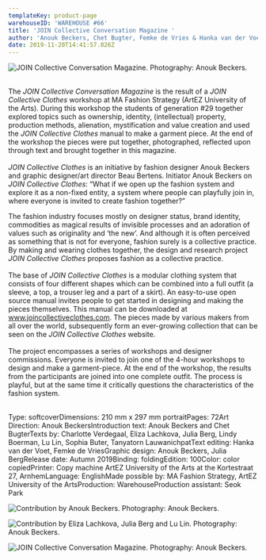 ```yaml
---
templateKey: product-page
warehouseID: 'WAREHOUSE #66'
title: 'JOIN Collective Conversation Magazine '
author: 'Anouk Beckers, Chet Bugter, Femke de Vries & Hanka van der Voet (eds.)'
date: 2019-11-20T14:41:57.026Z
---
```

![JOIN Collective Conversation Magazine. Photography: Anouk Beckers. ](/img/03_join-magazine_photo_anouk-beckers.jpg " JOIN Collective Conversation Magazine. Photography: Anouk Beckers. ")

\
The *JOIN Collective Conversation Magazine* is the result of a *JOIN Collective Clothes* workshop at MA Fashion Strategy (ArtEZ University of the Arts). During this workshop the students of generation #29 together explored topics such as ownership, identity, (intellectual) property, production methods, alienation, mystification and value creation and used the *JOIN Collective Clothes* manual to make a garment piece. At the end of the workshop the pieces were put together, photographed, reflected upon through text and brought together in this magazine.\
\
*JOIN Collective Clothes* is an initiative by fashion designer Anouk Beckers and graphic designer/art director Beau Bertens. Initiator Anouk Beckers on *JOIN Collective Clothes*: “What if we open up the fashion system and explore it as a non-fixed entity, a system where people can playfully join in, where everyone is invited to create fashion together?”

The fashion industry focuses mostly on designer status, brand identity, commodities as magical results of invisible processes and an adoration of values such as originality and ‘the new’. And although it is often perceived as something that is not for everyone, fashion surely is a collective practice. By making and wearing clothes together, the design and research project *JOIN Collective Clothes* proposes fashion as a collective practice. \
\
The base of *JOIN Collective Clothes* is a modular clothing system that consists of four different shapes which can be combined into a full outfit (a sleeve, a top, a trouser leg and a part of a skirt). An easy-to-use open source manual invites people to get started in designing and making the pieces themselves. This manual can be downloaded at www.joincollectiveclothes.com. The pieces made by various makers from all over the world, subsequently form an ever-growing collection that can be seen on the *JOIN Collective Clothes* website. \
\
The project encompasses a series of workshops and designer commissions. Everyone is invited to join one of the 4-hour workshops to design and make a garment-piece. At the end of the workshop, the results from the participants are joined into one complete outfit. The process is playful, but at the same time it critically questions the characteristics of the fashion system.

\
Type: softcoverDimensions: 210 mm x 297 mm portraitPages: 72Art Direction: Anouk BeckersIntroduction text: Anouk Beckers and Chet BugterTexts by: Charlotte Verdegaal, Eliza Lachkova, Julia Berg, Lindy Boerman, Lu Lin, Sophia Buter, Tanyatorn LauwanichpatText editing: Hanka van der Voet, Femke de VriesGraphic design: Anouk Beckers, Julia BergRelease date: Autumn 2019Binding: foldingEdition: 100Color: color copiedPrinter: Copy machine ArtEZ University of the Arts at the Kortestraat 27, ArnhemLanguage: EnglishMade possible by: MA Fashion Strategy, ArtEZ University of the ArtsProduction: WarehouseProduction assistant: Seok Park

![Contribution by Anouk Beckers. Photography: Anouk Beckers.](/img/04_join-magazine_photo_anouk-beckers.jpg "Contribution by Anouk Beckers. Photography: Anouk Beckers.")

![Contribution by Eliza Lachkova, Julia Berg and Lu Lin. Photography: Anouk Beckers.](/img/08_join-magazine_photo_anouk-beckers.jpg "Contribution by Eliza Lachkova, Julia Berg and Lu Lin. Photography: Anouk Beckers.")

![JOIN Collective Conversation Magazine. Photography: Anouk Beckers.](/img/02_join-magazine_photo_anouk-beckers.jpg "JOIN Collective Conversation Magazine. Photography: Anouk Beckers.")